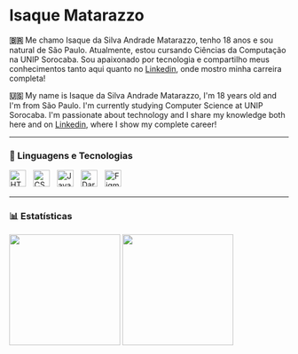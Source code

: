 # Isaque Matarazzo

**🇧🇷** Me chamo Isaque da Silva Andrade Matarazzo, tenho 18 anos e sou natural de São Paulo. Atualmente, estou cursando Ciências da Computação na UNIP Sorocaba. Sou apaixonado por tecnologia e compartilho meus conhecimentos tanto aqui quanto no [Linkedin](https://www.linkedin.com/in/isaque-matarazzo-880091349/), onde mostro minha carreira completa!

**🇺🇸** My name is Isaque da Silva Andrade Matarazzo, I'm 18 years old and I'm from São Paulo. I'm currently studying Computer Science at UNIP Sorocaba. I'm passionate about technology and I share my knowledge both here and on [Linkedin](https://www.linkedin.com/in/isaque-matarazzo-880091349/), where I show my complete career!

---

### 🤖 Linguagens e Tecnologias

<img 
    align="left" 
    alt="HTML"
    title="HTML" 
    width="30px" 
    style="padding-right: 10px;" 
    src="https://cdn.jsdelivr.net/gh/devicons/devicon@latest/icons/html5/html5-original.svg" 
/>
<img 
    align="left" 
    alt="CSS" 
    title="CSS"
    width="30px" 
    style="padding-right: 10px;" 
    src="https://cdn.jsdelivr.net/gh/devicons/devicon@latest/icons/css3/css3-original.svg" 
/>
<img 
    align="left" 
    alt="JavaScript" 
    title="JavaScript"
    width="30px" 
    style="padding-right: 10px;" 
    src="https://cdn.jsdelivr.net/gh/devicons/devicon@latest/icons/javascript/javascript-original.svg" 
/>
<img 
    align="left" 
    alt="Dart" 
    title="Dart"
    width="30px" 
    style="padding-right: 10px;" 
    src="https://img.icons8.com/color/512/dart.png" 
/>
<img 
    align="left" 
    alt="Figma" 
    title="Figma"
    width="30px" 
    style="padding-right: 10px;" 
    src="https://cdn4.iconfinder.com/data/icons/logos-brands-in-colors/3000/figma-logo-512.png" 
/>

<br/>
<br/>

---

### 📊 Estatísticas

 <img src="https://github-readme-stats.vercel.app/api?username=DevIsaque&show_icons=true&theme=dracula" height="200"/>  <img src="https://github-readme-stats.vercel.app/api/top-langs/?username=DevIsaque&theme=dracula&layout=compact&custom_title=Tecnologias&langs_count=9" height="200"/> 

